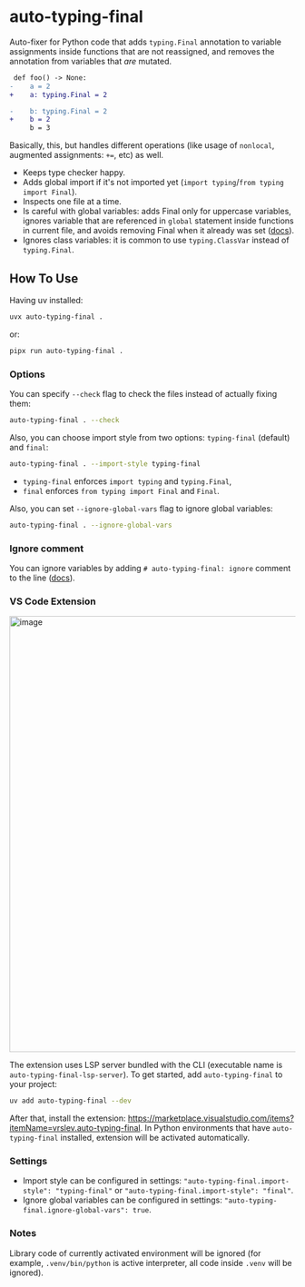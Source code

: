 # auto-typing-final

Auto-fixer for Python code that adds `typing.Final` annotation to variable assignments inside functions that are not reassigned, and removes the annotation from variables that _are_ mutated.

```diff
 def foo() -> None:
-    a = 2
+    a: typing.Final = 2

-    b: typing.Final = 2
+    b = 2
     b = 3
```

Basically, this, but handles different operations (like usage of `nonlocal`, augmented assignments: `+=`, etc) as well.

- Keeps type checker happy.
- Adds global import if it's not imported yet (`import typing`/`from typing import Final`).
- Inspects one file at a time.
- Is careful with global variables: adds Final only for uppercase variables, ignores variable that are referenced in `global` statement inside functions in current file, and avoids removing Final when it already was set ([docs](docs/global_vars_enabled.md)).
- Ignores class variables: it is common to use `typing.ClassVar` instead of `typing.Final`.

## How To Use

Having uv installed:

```sh
uvx auto-typing-final .
```

or:

```sh
pipx run auto-typing-final .
```

### Options

You can specify `--check` flag to check the files instead of actually fixing them:

```sh
auto-typing-final . --check
```

Also, you can choose import style from two options: `typing-final` (default) and `final`:

```sh
auto-typing-final . --import-style typing-final
```

- `typing-final` enforces `import typing` and `typing.Final`,
- `final` enforces `from typing import Final` and `Final`.

Also, you can set `--ignore-global-vars` flag to ignore global variables:

```sh
auto-typing-final . --ignore-global-vars
```

### Ignore comment

You can ignore variables by adding `# auto-typing-final: ignore` comment to the line ([docs](docs/ignore_comment.md)).

### VS Code Extension

<img width="768" alt="image" src="https://github.com/community-of-python/auto-typing-final/assets/75225148/f1541056-06f5-4caa-8c94-0a5eaf98ba15">

The extension uses LSP server bundled with the CLI (executable name is `auto-typing-final-lsp-server`). To get started, add `auto-typing-final` to your project:

```sh
uv add auto-typing-final --dev
```

After that, install the extension: https://marketplace.visualstudio.com/items?itemName=vrslev.auto-typing-final. In Python environments that have `auto-typing-final` installed, extension will be activated automatically.

### Settings

- Import style can be configured in settings: `"auto-typing-final.import-style": "typing-final"` or `"auto-typing-final.import-style": "final"`.
- Ignore global variables can be configured in settings: `"auto-typing-final.ignore-global-vars": true`.

### Notes

Library code of currently activated environment will be ignored (for example, `.venv/bin/python` is active interpreter, all code inside `.venv` will be ignored).
